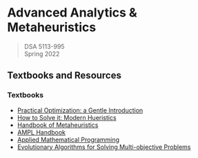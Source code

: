 # Advanced Analytics & Metaheuristics
> DSA 5113-995  
> Spring 2022  

## Textbooks and Resources

### Textbooks

* [Practical Optimization: a Gentle Introduction](https://www.optimization101.org/2020/12/welcome.html)
* [How to Solve it: Modern Hueristics](https://link.springer.com/book/10.1007/978-3-662-07807-5)
* [Handbook of Metaheuristics](http://link.springer.com/book/10.1007%2F978-1-4419-1665-5)
* [AMPL Handbook](http://ampl.com/resources/the-ampl-book/)
* [Applied Mathematical Programming](http://web.mit.edu/15.053/www/AMP.htm)
* [Evolutionary Algorithms for Solving Multi-objective Problems](http://link.springer.com/book/10.1007%2F978-0-387-36797-2)
